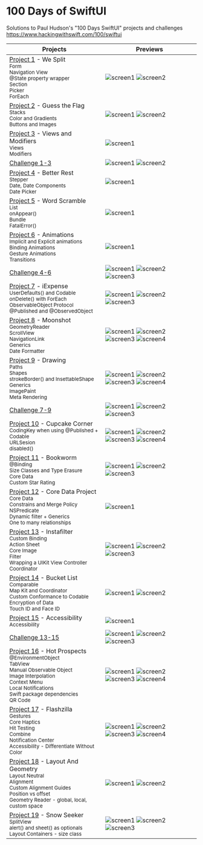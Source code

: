 # 100 Days of SwiftUI

Solutions to Paul Hudson's "100 Days SwiftUI" projects and challenges
https://www.hackingwithswift.com/100/swiftui

Projects | Previews
---|---
[Project 1](01%20WeSplit) - We Split <br/><sub>Form<br/>Navigation View<br/>@State property wrapper<br/>Section<br/>Picker<br/>ForEach</sub> | ![screen1](01%20WeSplit/screenshots/screen1.png) ![screen2](01%20WeSplit/screenshots/screen2.png)|
[Project 2](02%20GuessTheFlag/) - Guess the Flag <br/><sub>Stacks<br/>Color and Gradients<br/>Buttons and Images</sub> | ![screen1](02%20GuessTheFlag/screenshots/screen1.png) ![screen2](02%20GuessTheFlag/screenshots/screen2a.png)|
[Project 3](03%20ViewsAndModifiers) - Views and Modifiers<br/><sub>Views</br>Modifiers</sub> | ![screen1](03%20ViewsAndModifiers/screenshots/screen1.png)
[Challenge 1-3](01-03%20Challenge%20-%20Rock%2CPaper%2CScissors) | ![screen1](01-03%20Challenge%20-%20Rock%2CPaper%2CScissors/screenshots/screen1.png) ![screen2](01-03%20Challenge%20-%20Rock%2CPaper%2CScissors/screenshots/screen2.png)
[Project 4](04%20BetterRest) - Better Rest <br/><sub>Stepper<br/>Date, Date Components<br/>Date Picker</sub> | ![screen1](04%20BetterRest/screenshots/screen1.png)
[Project 5](05%20WordScramble) - Word Scramble <br/><sub>List<br/>onAppear()<br/>Bundle<br/>FatalError()</sub> | ![screen1](05%20WordScramble/screenshots/screen1.png)
[Project 6](06%20Animations) - Animations <br/><sub>Implicit and Explicit animations<br/>Binding Animations<br/>Gesture Animations<br/>Transitions</sub> | ![screen1](06%20Animations/screenshots/screen1.png)
[Challenge 4-6](04-06%20Challenge%20-%20Edutainment) | ![screen1](04-06%20Challenge%20-%20Edutainment/screenshots/screen1.png) ![screen2](04-06%20Challenge%20-%20Edutainment/screenshots/screen2.png) ![screen3](04-06%20Challenge%20-%20Edutainment/screenshots/screen3.png)
[Project 7](07%20iExpense) - iExpense <br/><sub>UserDefaults() and Codable<br/>onDelete() with ForEach<br/>ObservableObject Protocol<br/>@Published and @ObservedObject</sub> | ![screen1](07%20iExpense/screenshots/screen1.png) ![screen2](07%20iExpense/screenshots/screen2.png) ![screen3](07%20iExpense/screenshots/screen3.png)
[Project 8](08%20Moonshot) - Moonshot <br/><sub>GeometryReader<br/>ScrollView<br/>NavigationLink<br/>Generics<br/>Date Formatter</sub> | ![screen1](08%20Moonshot/screenshots/screen1.png) ![screen2](08%20Moonshot/screenshots/screen2.png) ![screen3](08%20Moonshot/screenshots/screen3.png) ![screen4](08%20Moonshot/screenshots/screen4.png)
[Project 9](09%20Drawing) - Drawing <br/><sub>Paths<br/>Shapes<br/>strokeBorder() and InsettableShape<br/>Generics<br/>ImagePaint</br>Meta Rendering</sub> | ![screen1](09%20Drawing/screenshots/screen1.png) ![screen2](09%20Drawing/screenshots/screen2.png) ![screen3](09%20Drawing/screenshots/screen3.png) ![screen4](09%20Drawing/screenshots/screen4.png)
[Challenge 7-9](07-09%20Challenge%20-%20iHabit) | ![screen1](07-09%20Challenge%20-%20iHabit/screenshots/screen1.png) ![screen2](07-09%20Challenge%20-%20iHabit/screenshots/screen2.png) ![screen3](07-09%20Challenge%20-%20iHabit/screenshots/screen3.png)
[Project 10](10%20CupcakeCorner) - Cupcake Corner <br/><sub>CodingKey when using @Published + Codable<br/>URLSesion<br/>disabled()</sub> | ![screen1](10%20CupcakeCorner/screenshots/screen1.png) ![screen2](10%20CupcakeCorner/screenshots/screen2.png) ![screen3](10%20CupcakeCorner/screenshots/screen3.png) ![screen4](10%20CupcakeCorner/screenshots/screen4.png)
[Project 11](11%20Bookworm) - Bookworm <br/><sub>@Binding<br/>Size Classes and Type Erasure<br/>Core Data<br/>Custom Star Rating</sub> | ![screen1](11%20Bookworm/screenshots/screen1.png) ![screen2](11%20Bookworm/screenshots/screen2.png) ![screen3](11%20Bookworm/screenshots/screen3.png)
[Project 12](12%20CoreDataProject) - Core Data Project <br/><sub>Core Data<br/>Constrains and Merge Policy<br/>NSPredicate<br/>Dynamic filter + Generics<br/>One to many relationships</sub> | ![screen1](12%20CoreDataProject/screenshots/screen1.png)
[Project 13](13%20Instafilter) - Instafilter <br/><sub>Custom Binding<br/>Action Sheet<br/>Core Image<br/>Filter<br/>Wrapping a UIKit View Controller</br>Coordinator</sub> | ![screen1](13%20Instafilter/screenshots/screen1.png) ![screen2](13%20Instafilter/screenshots/screen2.png) ![screen3](13%20Instafilter/screenshots/screen3.png)
[Project 14](14%20BucketList) - Bucket List <br/><sub>Comparable<br/>Map Kit and Coordinator<br/>Custom Conformance to Codable<br/>Encryption of Data<br/>Touch ID and Face ID</sub> | ![screen1](14%20BucketList/screenshots/screen1.png) ![screen2](14%20BucketList/screenshots/screen2.png)
[Project 15](15%20Accessibility) - Accessibility <br/><sub>Accessibility</sub> | ![screen1](15%20Accessibility/screenshots/screen1.png)
[Challenge 13-15](13-15%20Challenge%20-%20MeetupContacts) | ![screen1](13-15%20Challenge%20-%20MeetupContacts/screen1a.png) ![screen2](13-15%20Challenge%20-%20MeetupContacts/screenshots/screen2a.png) ![screen3](13-15%20Challenge%20-%20MeetupContacts/screenshots/screen3a.png)
[Project 16](16%20HotProspects) - Hot Prospects <br/><sub>@EnvironmentObject<br/>TabView<br/>Manual Observable Object<br/>Image Interpolation<br/>Context Menu<br/>Local Notifications</br>Swift package dependencies</br>QR Code</sub> | ![screen1](16%20HotProspects/screenshots/screen1.png) ![screen2](16%20HotProspects/screenshots/screen2.png) ![screen3](16%20HotProspects/screenshots/screen3.png) ![screen4](16%20HotProspects/screenshots/screen4.png)
[Project 17](17%20Flashzilla) - Flashzilla <br/><sub>Gestures<br/>Core Haptics<br/>Hit Testing<br/>Combine<br/>Notification Center<br/>Accessibility - Differentiate Without Color</sub> | ![screen1](17%20Flashzilla/screenshots/screen1.png) ![screen2](17%20Flashzilla/screenshots/screen2.png) ![screen3](17%20Flashzilla/screenshots/screen3.png) ![screen4](17%20Flashzilla/screenshots/screen4.png)
[Project 18](18%20LayoutAndGeometry) - Layout And Geometry <br/><sub>Layout Neutral<br/>Alignment<br/>Custom Alignment Guides<br/>Position vs offset<br/>Geometry Reader - global, local, custom space</sub> | ![screen1](18%20LayoutAndGeometry/screenshots/screen1.png) ![screen2](18%20LayoutAndGeometry/screenshots/screen2.png)
[Project 19](19%20SnowSeeker) - Snow Seeker <br/><sub>SplitView<br/>alert() and sheet() as optionals<br/>Layout Containers - size class</sub> | ![screen1](19%20SnowSeeker/screenshots/screen1.png) ![screen2](19%20SnowSeeker/screenshots/screen2.png) ![screen3](19%20SnowSeeker/screenshots/screen3.png) 










